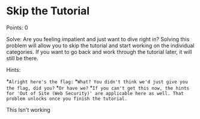 # Skip the Tutorial

Points: 0

Solve:
Are you feeling impatient and just want to dive right in? Solving this problem will allow you to skip the tutorial and start working on the individual categories. If you want to go back and work through the tutorial later, it will still be there.

Hints:

*`Alright here's the flag:`
*`What? You didn't think we'd just give you the flag, did you?`
*`Or have we?`
*`If you can't get this now, the hints for 'Out of Site (Web Security)' are applicable here as well. That problem unlocks once you finish the tutorial.`

This
Isn't 
working

